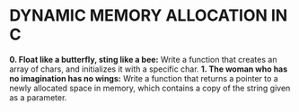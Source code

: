 # DYNAMIC MEMORY ALLOCATION IN C
**0. Float like a butterfly, sting like a bee:** Write a function that creates an array of chars, and initializes it with a specific char.
**1. The woman who has no imagination has no wings:** Write a function that returns a pointer to a newly allocated space in memory, which contains a copy of the string given as a parameter.

